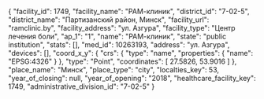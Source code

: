 {
    "facility_id": 1749,
    "facility_name": "РАМ-клиник",
    "district_id": "7-02-5",
    "district_name": "Партизанский район, Минск",
    "facility_url": "ramclinic.by",
    "facility_address": "ул. Азгура",
    "facility_type": "Центр лечения боли",
    "ap_1": "1",
    "name": "РАМ-клиник",
    "state": "public institution",
    "stats": [],
    "med_id": 10263193,
    "address": "ул. Азгура",
    "devices": [],
    "coord_x_y": {
        "crs": {
            "type": "name",
            "properties": {
                "name": "EPSG:4326"
            }
        },
        "type": "Point",
        "coordinates": [
            27.5826,
            53.9016
        ]
    },
    "place_name": "Минск",
    "place_type": "city",
    "localties_key": 53,
    "year_of_closing": null,
    "year_of_opening": "2018",
    "healthcare_facility_key": 1749,
    "administrative_division_id": "7-02-5"
}